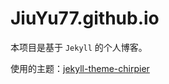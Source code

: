 # JiuYu77.github.io

本项目是基于 `Jekyll` 的个人博客。

使用的主题：[jekyll-theme-chirpier](https://github.com/JiuYu77/jekyll-theme-chirpier)

